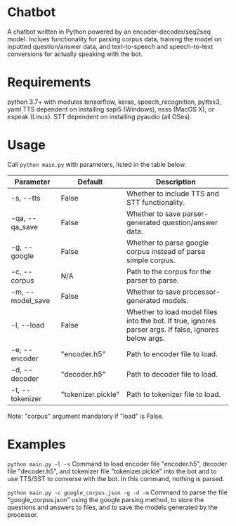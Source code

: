 # Chatbot
A chatbot written in Python powered by an encoder-decoder/seq2seq model. Inclues functionality for parsing corpus data, training the model on inputted question/answer data, and text-to-speech and speech-to-text conversions for actually speaking with the bot.

# Requirements
python 3.7+ with modules tensorflow, keras, speech_recognition, pyttsx3, yaml
TTS dependent on installing sapi5 (Windows), nsss (MacOS X), or espeak (Linux).
STT dependent on installing pyaudio (all OSes).

# Usage
Call ```python main.py``` with parameters, listed in the table below.

| Parameter | Default | Description |
| --- | --- | --- |
| -s, --tts | False | Whether to include TTS and STT functionality. |
| -qa, --qa_save | False | Whether to save parser-generated question/answer data. |
| -g, --google | False | Whether to parse google corpus instead of parse simple corpus. |
| -c, --corpus | N/A | Path to the corpus for the parser to parse. |
| -m, --model_save | False | Whether to save processor-generated models. |
| -l, --load | False | Whether to load model files into the bot. If true, ignores parser args. If false, ignores below args. |
| -e, --encoder | "encoder.h5" | Path to encoder file to load. |
| -d, --decoder | "decoder.h5" | Path to decoder file to load. |
| -t, --tokenizer | "tokenizer.pickle" | Path to tokenizer file to load. |

Note: "corpus" argument mandatory if "load" is False.

# Examples
```python main.py -l -s```
Command to load encoder file "encoder.h5", decoder file "decoder.h5", and tokenizer file "tokenizer.pickle" into the bot and to use TTS/SST to converse with the bot. In this command, nothing is parsed.

```python main.py -c google_corpus.json -g -d -m```
Command to parse the file "google_corpus.json" using the google parsing method, to store the questions and answers to files, and to save the models generated by the processor.